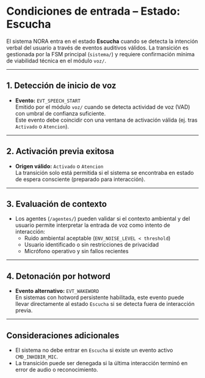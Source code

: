 # Condiciones de entrada – Estado: Escucha

El sistema NORA entra en el estado **Escucha** cuando se detecta la intención verbal del usuario a través de eventos auditivos válidos. La transición es gestionada por la FSM principal (`sistema/`) y requiere confirmación mínima de viabilidad técnica en el módulo `voz/`.

---

## 1. Detección de inicio de voz

- **Evento:** `EVT_SPEECH_START`  
  Emitido por el módulo `voz/` cuando se detecta actividad de voz (VAD) con umbral de confianza suficiente.  
  Este evento debe coincidir con una ventana de activación válida (ej. tras `Activado` o `Atencion`).

---

## 2. Activación previa exitosa

- **Origen válido:** `Activado` o `Atencion`  
  La transición solo está permitida si el sistema se encontraba en estado de espera consciente (preparado para interacción).

---

## 3. Evaluación de contexto

- Los agentes (`/agentes/`) pueden validar si el contexto ambiental y del usuario permite interpretar la entrada de voz como intento de interacción:  
  - Ruido ambiental aceptable (`ENV_NOISE_LEVEL < threshold`)  
  - Usuario identificado o sin restricciones de privacidad  
  - Micrófono operativo y sin fallos recientes

---

## 4. Detonación por hotword

- **Evento alternativo:** `EVT_WAKEWORD`  
  En sistemas con hotword persistente habilitada, este evento puede llevar directamente al estado `Escucha` si se detecta fuera de interacción previa.

---

## Consideraciones adicionales

- El sistema no debe entrar en `Escucha` si existe un evento activo `CMD_INHIBIR_MIC`.
- La transición puede ser denegada si la última interacción terminó en error de audio o reconocimiento.
